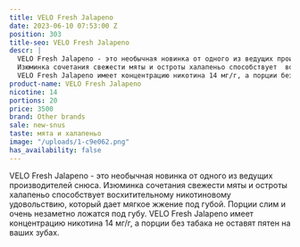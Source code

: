 ```yaml
---
title: VELO Fresh Jalapeno
date: 2023-06-10 07:53:00 Z
position: 303
title-seo: VELO Fresh Jalapeno
descr: |
  VELO Fresh Jalapeno - это необычная новинка от одного из ведущих производителей снюса.
  Изюминка сочетания свежести мяты и остроты халапеньо способствует  восхитительному никотиновому удовольствию, который дает мягкое жжение под губой.  Порции слим и очень незаметно ложатся под губу.
  VELO Fresh Jalapeno имеет концентрацию никотина 14 мг/г, а порции без табака не оставят пятен на ваших зубах.
product-name: VELO Fresh Jalapeno
nicotine: 14
portions: 20
price: 3500
brand: Other brands
sale: new-snus
taste: мята и халапеньо
image: "/uploads/1-c9e062.png"
has_availability: false
---
```


VELO Fresh Jalapeno - это необычная новинка от одного из ведущих производителей снюса.
Изюминка сочетания свежести мяты и остроты халапеньо способствует  восхитительному никотиновому удовольствию, который дает мягкое жжение под губой.  Порции слим и очень незаметно ложатся под губу.
VELO Fresh Jalapeno имеет концентрацию никотина 14 мг/г, а порции без табака не оставят пятен на ваших зубах.
